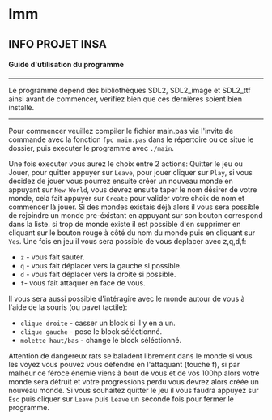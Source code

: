 # lmm
## INFO PROJET INSA

#### Guide d'utilisation du programme

------------


Le programme dépend des bibliothèques SDL2, SDL2_image et SDL2_ttf ainsi avant de commencer, verifiez bien que ces dernières soient bien installé.

------------



Pour commencer veuillez compiler le fichier main.pas via l'invite de commande avec la fonction `fpc main.pas` dans le répertoire ou ce situe le dossier,  puis executer le programme avec `./main`.

Une fois executer vous aurez le choix entre 2 actions: Quitter le jeu ou Jouer,  pour quitter appuyer sur `Leave`, pour jouer cliquer sur `Play`,  si vous decidez de jouer vous pourrez ensuite créer un nouveau monde en appuyant sur `New World`, vous devrez ensuite taper le nom désirer de votre monde, cela fait appuyer sur `Create` pour valider votre choix de nom et commencer là jouer. Si des mondes existais déjà alors il vous sera possible de rejoindre un monde pre-éxistant en appuyant sur son bouton correspond dans la liste. si trop de monde existe il est possible d'en supprimer en cliquant sur le bouton rouge à côté du nom du monde puis en cliquant sur `Yes`.
Une fois en jeu il vous sera possible de vous deplacer avec z,q,d,f:
- `z` - vous fait sauter.
- `q` - vous fait déplacer vers la gauche si possible.
- `d` - vous fait déplacer vers la droite si possible.
- `f`- vous fait attaquer en face de vous.

Il vous sera aussi possible d'intéragire avec le monde autour de vous à l'aide de la souris (ou pavet tactile):
- `clique droite` - casser un block si il y en a un.
- `clique gauche` - pose le block séléctionné.
- `molette haut/bas` - change le block séléctionné.

Attention de dangereux rats se baladent librement dans le monde si vous les voyez vous pouvez vous défendre en l'attaquant (touche f), si par malheur ce féroce énemie viens à bout de vous et de vos 100hp alors votre monde sera détruit et votre progressions perdu vous devrez alors créée un nouveau monde. 
Si vous souhaitez quitter le jeu il vous faudra appuyez sur `Esc`  puis cliquer sur `Leave` puis `Leave` un seconde fois pour fermer le programme.